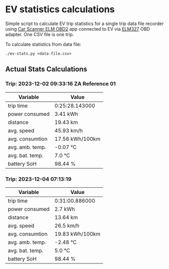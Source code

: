 # EV statistics calculations

Simple script to calculate EV trip statistics for a single trip data file recorder using [Car Scanner ELM OBD2](https://play.google.com/store/apps/details?id=com.ovz.carscanner&hl=en&gl=US) app connected to EV via [ELM327](https://www.alza.sk/mobilly-obd-ii-bt-d4624328.htm) OBD adapter.
One CSV file is one trip.

To calculate statistics from data file:
```
./ev-stats.py <data-file.csv>
```

## Actual Stats Calculations
### Trip: 2023-12-02 09:33:16 ZA Reference 01
| Variable        | Value                                      |
|-----------------|--------------------------------------------|
| trip time       |  0:25:28.143000 |
| power consumed  |  3.41 kWh   |
| distance        |  19.43 km   |
| avg. speed      |  45.93 km/h   |
| avg. consumtion |  17.56 kWh/100km   |
| avg. amb. temp. |  -0.07 ℃   |
| avg. bat. temp. |  7.0 ℃   |
| battery SoH     |  98.44 %   |

### Trip: 2023-12-04 07:13:19
| Variable        | Value                                      |
|-----------------|--------------------------------------------|
| trip time       |  0:31:00.886000 |
| power consumed  |  2.7 kWh   |
| distance        |  13.64 km   |
| avg. speed      |  26.5 km/h   |
| avg. consumtion |  19.83 kWh/100km   |
| avg. amb. temp. |  -2.48 ℃   |
| avg. bat. temp. |  5.0 ℃   |
| battery SoH     |  98.44 %   |


